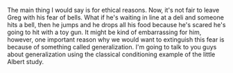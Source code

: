 The main thing I would say is for ethical reasons. Now, it's not fair to leave
Greg with his fear of bells. What if he's waiting in line at a deli and someone
hits a bell, then he jumps and he drops all his food because he's scared he's
going to hit with a toy gun. It might be kind of embarrassing for him, however,
one important reason why we would want to extinguish this fear is because of
something called generalization. I'm going to talk to you guys about
generalization using the classical conditioning example of the little Albert
study.

